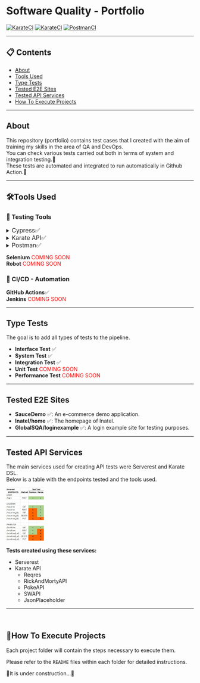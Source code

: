 # Software Quality - Portfolio
[![KarateCI](https://github.com/J-c0d3r/QA_Respository/actions/workflows/cypress_CI.yml/badge.svg)](https://github.com/J-c0d3r/QA_Respository/actions/workflows/cypress_CI.yml) [![KarateCI](https://github.com/J-c0d3r/QA_Respository/actions/workflows/karate_CI.yml/badge.svg)](https://github.com/J-c0d3r/QA_Respository/actions/workflows/karate_CI.yml) [![PostmanCI](https://github.com/J-c0d3r/QA_Respository/actions/workflows/postman_CI.yml/badge.svg)](https://github.com/J-c0d3r/QA_Respository/actions/workflows/postman_CI.yml)

---
## 📋 Contents

- [About](#about)
- [Tools Used](#tools-used)
- [Type Tests](#type-tests)
- [Tested E2E Sites](#tested-e2e-sites)
- [Tested API Services](#tested-api-services)
- [How To Execute Projects](#🚀how-to-execute-projects)

---
## About
This repository (portfolio) contains test cases that I created with the aim of training my skills in the area of ​​QA and DevOps. <br>
You can check various tests carried out both in terms of system and integration testing.🧪 <br>
These tests are automated and integrated to run automatically in Github Action.🤖

<!-- This repository (portfolio) contains test cases created to enhance my skills in QA and DevOps.

You can explore various tests, including system and integration testing. These tests are automated and integrated to run automatically in GitHub Actions.🧪🤖 -->

---

## 🛠️Tools Used
### 🧪 Testing Tools
<details>
  <summary><font size = "3">Cypress✅</font></summary>
    You can check the tests in the following folders:

* Cypress Graduation
* Cypress_Portfolio
</details>


<details>
  <summary><font size = "3">Karate API✅</font></summary>
    You can check the tests in the following folders:

- KarateAPI_Graduation
- KarateAPI_Portfolio
</details>

<details>
  <summary><font size = "3">Postman✅</font></summary>
    You can check the tests in the following folder:

- Postman
</details>

**Selenium** <font color = "red">COMING SOON </font><br> 
**Robot** <font color="red">COMING SOON</font><br> 


### 🤖 CI/CD - Automation
**GitHub Actions**✅ <br>
**Jenkins** <font color = "red">COMING SOON </font><br> 


---
##  Type Tests
The goal is to add all types of tests to the pipeline.<br>
- **Interface Test** ✅
- **System Test** ✅
- **Integration Test** ✅
- **Unit Test** <font color="red">COMING SOON</font>
- **Performance Test** <font color="red">COMING SOON</font>

<!-- **Interface Test**✅<br>
**System Test**✅<br>
**Integration Test**✅<br>
**Unit Test** - on pipeline <font color = "red">COMING SOON </font><br>
**Performance Test** <font color = "red">COMING SOON </font><br>  -->

---
## Tested E2E Sites
- **SauceDemo** ✅: An e-commerce demo application.
- **Inatel/home** ✅: The homepage of Inatel.
- **GlobalSQA/loginexample** ✅: A login example site for testing purposes.

---
## Tested API Services
The main services used for creating API tests were Serverest and Karate DSL.<br>
Below is a table with the endpoints tested and the tools used.
<!-- ![alt text](img/tested_endpoints.jpg) -->
<img alt= "Tested Endpoints" src="img/tested_endpoints.jpg" width=20%>

<br>

**Tests created using these services:**
- Serverest
- Karate API
  - Reqres
  - RickAndMortyAPI
  - PokeAPI
  - SWAPI
  - JsonPlaceholder

---
<br>

## 🚀How To Execute Projects
Each project folder will contain the steps necessary to execute them.


Please refer to the `README` files within each folder for detailed instructions.

<!-- 🚧This section is under construction...🚧 -->
🚧It is under construction...🚧



<!-- 
<strong>First</strong>, you need these software instaled:

* Git
* Node.js
* VS Code

<br>

<strong>Second:</strong> Do the Git Clone. <br>

<br>

<strong>Third:</strong> Choose which project you want to open and then open the chosen project(folder) in VSCode<br>

<br>

<strong>Fourth:</strong> Let's open the Cypress or Just run tests <br>

Before you need the Cypress instaled, so run this command 'npm install cypress -D' <br>
And then you can <strong>choose one</strong>, <br>
Run this 'npx Cypress open' to open Cypress <br>
Run this 'npx Cypress run' just run all tests, give you the results and the video.



---


### Start(Create) a new Project
"npm init -y" -> inicia o projeto trazendo o package.json(configurações) <br>
"npm install cypress -D" -> instala o cypress <br>
"npx Cypress open" -> abrir o cypress <br>
"npx Cypress run" -> Roda todos os testes e gera um video de cada teste -->
